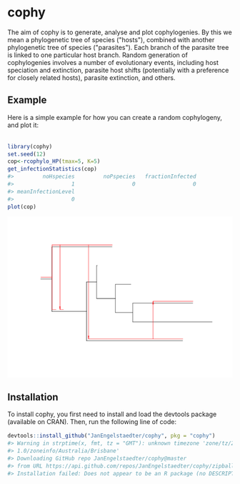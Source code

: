 
<!-- README.md is generated from README.Rmd. Please edit that file -->
cophy
=====

The aim of cophy is to generate, analyse and plot cophylogenies. By this we mean a phylogenetic tree of species ("hosts"), combined with another phylogenetic tree of species ("parasites"). Each branch of the parasite tree is linked to one particular host branch. Random generation of cophylogenies involves a number of evolutionary events, including host speciation and extinction, parasite host shifts (potentially with a preference for closely related hosts), parasite extinction, and others.

Example
-------

Here is a simple example for how you can create a random cophylogeny, and plot it:

``` r

library(cophy)
set.seed(12)
cop<-rcophylo_HP(tmax=5, K=5)
get_infectionStatistics(cop)
#>         noHspecies         noPspecies   fractionInfected 
#>                  1                  0                  0 
#> meanInfectionLevel 
#>                  0
plot(cop)
```

![](exampleFigs/README-example-1.png)

Installation
------------

To install cophy, you first need to install and load the devtools package (available on CRAN). Then, run the following line of code:

``` r
devtools::install_github("JanEngelstaedter/cophy", pkg = "cophy")
#> Warning in strptime(x, fmt, tz = "GMT"): unknown timezone 'zone/tz/2018c.
#> 1.0/zoneinfo/Australia/Brisbane'
#> Downloading GitHub repo JanEngelstaedter/cophy@master
#> from URL https://api.github.com/repos/JanEngelstaedter/cophy/zipball/master
#> Installation failed: Does not appear to be an R package (no DESCRIPTION)
```
